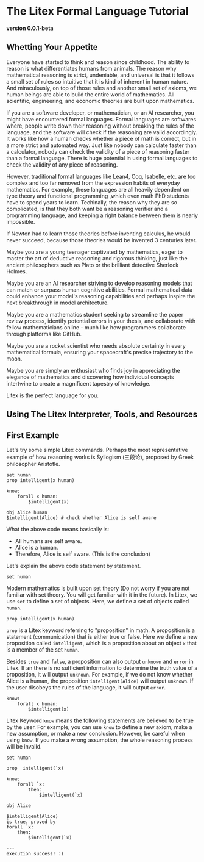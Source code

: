 # The Litex Formal Language Tutorial

**version 0.0.1-beta**

## Whetting Your Appetite

Everyone have started to think and reason since childhood. The ability to reason is what differentiates humans from animals. The reason why mathematical reasoning is strict, undeniable, and universal is that it follows a small set of rules so intuitive that it is kind of inherent in human nature. And miraculously, on top of those rules and another small set of axioms, we human beings are able to build the entire world of mathematics. All scientific, engineering, and economic theories are built upon mathematics.

If you are a software developer, or mathematician, or an AI researcher, you might have encountered formal languages. Formal languages are softwares where, people write down their reasoning without breaking the rules of the language, and the software will check if the reasoning are valid accordingly. It works like how a human checks whether a piece of math is correct, but in a more strict and automated way. Just like nobody can calculate faster than a calculator, nobody can check the validity of a piece of reasoning faster than a formal language. There is huge potential in using formal languages to check the validity of any piece of reasoning.

However, traditional formal languages like Lean4, Coq, Isabelle, etc. are too complex and too far removed from the expression habits of everyday mathematics. For example, these languages are all heavily dependent on type theory and functional programming ,which even math PhD students have to spend years to learn. Techinally, the reason why they are so complicated, is that they both want be a reasoning verifier and a programming language, and keeping a right balance between them is nearly impossible.

If Newton had to learn those theories before inventing calculus, he would never succeed, because those theories would be invented 3 centuries later.

Maybe you are a young teenager captivated by mathematics, eager to master the art of deductive reasoning and rigorous thinking, just like the ancient philosophers such as Plato or the brilliant detective Sherlock Holmes.

Maybe you are an AI researcher striving to develop reasoning models that can match or surpass human cognitive abilities. Formal mathematical data could enhance your model's reasoning capabilities and perhaps inspire the next breakthrough in model architecture.

Maybe you are a mathematics student seeking to streamline the paper review process, identify potential errors in your thesis, and collaborate with fellow mathematicians online - much like how programmers collaborate through platforms like GitHub.

Maybe you are a rocket scientist who needs absolute certainty in every mathematical formula, ensuring your spacecraft's precise trajectory to the moon.

Maybe you are simply an enthusiast who finds joy in appreciating the elegance of mathematics and discovering how individual concepts intertwine to create a magnificent tapestry of knowledge.

Litex is the perfect language for you.

## Using The Litex Interpreter, Tools, and Resources

<!-- Visit Official site [litexlang.org](https://litexlang.org), Github release [litexlang/golitex](https://github.com/litexlang/golitex) to download the Litex interpreter. -->

<!-- Online Playground: [litexlang.org](https://litexlang.org) -->

<!-- Both .lix and jupyter notebook are supported. -->

<!-- You can read tutorial, reference, blueprint on [litexlang.org](https://litexlang.org). -->

<!-- Follow us on Twitter, Discord, Github, and RedNote -->

## First Example

Let's try some simple Litex commands. Perhaps the most representative example of how reasoning works is Syllogism (三段论), proposed by Greek philosopher Aristotle.

```
set human
prop intelligent(x human)

know:
    forall x human:
        $intelligent(x)

obj Alice human
$intelligent(Alice) # check whether Alice is self aware
```

What the above code means basically is:
- All humans are self aware.
- Alice is a human.
- Therefore, Alice is self aware. (This is the conclusion)

Let's explain the above code statement by statement.

```
set human
```

Modern mathematics is built upon set theory (Do not worry if you are not familiar with set theory. You will get familiar with it in the future). In Litex, we use `set` to define a set of objects. Here, we define a set of objects called `human`.

```
prop intelligent(x human)
```

`prop` is a Litex keyword referring to "proposition" in math. A proposition is a statement (communication) that is either true or false. Here we define a new proposition called `intelligent`, which is a proposition about an object `x` that is a member of the set `human`. 

Besides `true` and `false`, a proposition can also output `unknown` and `error` in Litex. If an there is no sufficient information to determine the truth value of a proposition, it will output `unknown`. For example, if we do not know whether Alice is a human, the proposition `intelligent(Alice)` will output `unknown`. If the user disobeys the rules of the language, it will output `error`.

```
know:
    forall x human:
        $intelligent(x)
```

Litex Keyword `know` means the following statements are believed to be true by the user. For example, you can use `know` to define a new axiom, make a new assumption, or make a new conclusion. However, be careful when using `know`. If you make a wrong assumption, the whole reasoning process will be invalid.



```
set human 

prop  intelligent(`x)

know:
    forall `x:
        then:
            $intelligent(`x)

obj Alice

$intelligent(Alice)
is true. proved by
forall `x:
    then:
        $intelligent(`x)

---
execution success! :)
```


